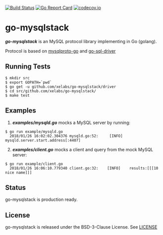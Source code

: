 [![Build Status](https://travis-ci.org/xelabs/go-mysqlstack.png)](https://travis-ci.org/xelabs/go-mysqlstack) [![Go Report Card](https://goreportcard.com/badge/github.com/xelabs/go-mysqlstack)](https://goreportcard.com/report/github.com/xelabs/go-mysqlstack) [![codecov.io](https://codecov.io/gh/xelabs/go-mysqlstack/graphs/badge.svg)](https://codecov.io/gh/xelabs/go-mysqlstack/branch/master)

# go-mysqlstack

***go-mysqlstack*** is an MySQL protocol library implementing in Go (golang).

Protocol is based on [mysqlproto-go](https://github.com/pubnative/mysqlproto-go) and [go-sql-driver](https://github.com/go-sql-driver/mysql)

## Running Tests

```
$ mkdir src
$ export GOPATH=`pwd`
$ go get -u github.com/xelabs/go-mysqlstack/driver
$ cd src/github.com/xelabs/go-mysqlstack/
$ make test
```

## Examples

1. ***examples/mysqld.go*** mocks a MySQL server by running:

```
$ go run example/mysqld.go
  2018/01/26 16:02:02.304376 mysqld.go:52:     [INFO]    mysqld.server.start.address[:4407]
```

2. ***examples/client.go*** mocks a client and query from the mock MySQL server:

```
$ go run example/client.go
  2018/01/26 16:06:10.779340 client.go:32:    [INFO]    results:[[[10 nice name]]]
```

## Status

go-mysqlstack is production ready.

## License

go-mysqlstack is released under the BSD-3-Clause License. See [LICENSE](https://github.com/xelabs/go-mysqlstack/blob/master/LICENSE)







